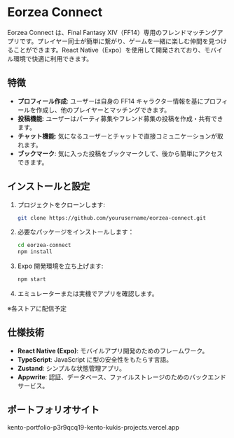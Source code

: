 # Eorzea Connect

Eorzea Connect は、Final Fantasy XIV（FF14）専用のフレンドマッチングアプリです。プレイヤー同士が簡単に繋がり、ゲームを一緒に楽しむ仲間を見つけることができます。React Native（Expo）を使用して開発されており、モバイル環境で快適に利用できます。

## 特徴

- **プロフィール作成**: ユーザーは自身の FF14 キャラクター情報を基にプロフィールを作成し、他のプレイヤーとマッチングできます。
- **投稿機能**: ユーザーはパーティ募集やフレンド募集の投稿を作成・共有できます。
- **チャット機能**: 気になるユーザーとチャットで直接コミュニケーションが取れます。
- **ブックマーク**: 気に入った投稿をブックマークして、後から簡単にアクセスできます。

## インストールと設定

1. プロジェクトをクローンします:

   ```bash
   git clone https://github.com/yourusername/eorzea-connect.git

   ```

2. 必要なパッケージをインストールします：

   ```bash
   cd eorzea-connect
   npm install

   ```

3. Expo 開発環境を立ち上げます:

   ```bash
   npm start

   ```

4. エミュレーターまたは実機でアプリを確認します。

※各ストアに配信予定

## 仕様技術

- **React Native (Expo)**: モバイルアプリ開発のためのフレームワーク。
- **TypeScript**: JavaScript に型の安全性をもたらす言語。
- **Zustand**: シンプルな状態管理アプリ。
- **Appwrite**: 認証、データベース、ファイルストレージのためのバックエンドサービス。

## ポートフォリオサイト

kento-portfolio-p3r9qcq19-kento-kukis-projects.vercel.app
